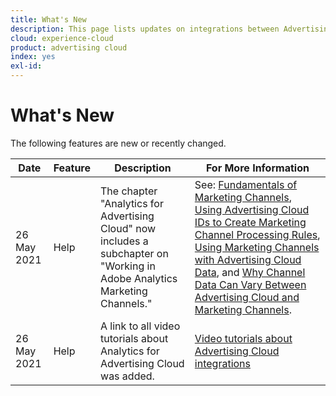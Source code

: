 ```yaml
---
title: What's New
description: This page lists updates on integrations between Advertising Cloud and other products and services in Adobe Experience Cloud.
cloud: experience-cloud
product: advertising cloud
index: yes
exl-id: 
---
```

# What's New

The following features are new or recently changed.

| Date | Feature | Description | For More Information |
| ---- | ------- | ----------- | -------------------- |
| 26 May 2021 | Help | The chapter "Analytics for Advertising Cloud" now includes a subchapter on "Working in Adobe Analytics Marketing Channels." | See: [Fundamentals of Marketing Channels](/help/integrations/analytics/marketing-channels/mc-overview.md), [Using Advertising Cloud IDs to Create Marketing Channel Processing Rules](/help/integrations/analytics/marketing-channels/mc-ids.md), [Using Marketing Channels with Advertising Cloud Data](/help/integrations/analytics/marketing-channels/mc-ac-data.md), and [Why Channel Data Can Vary Between Advertising Cloud and Marketing Channels](/help/integrations/analytics/marketing-channels/mc-data-variances.md). |
| 26 May 2021 | Help | A link to all video tutorials about Analytics for Advertising Cloud was added. | [Video tutorials about Advertising Cloud integrations](https://experienceleague.adobe.com/docs/advertising-cloud-learn/tutorials/overview.html) |

<!-- At some point, just make this an overview page instead? -->
<!--
---
title: Advertising Cloud Integrations Guide
description: Learn about Advertising Cloud integrations with other Adobe Experience Cloud products.
cloud: experience-cloud
product: advertising cloud
index: yes
exl-id: 
---

# Advertising Cloud Integrations Guide

Adobe Advertising Cloud is integrated with the following Adobe Experience Cloud products:

* [Adobe Analytics](/help/integrations/analytics/overview.md)

* Adobe Audience Manager

* Adobe Campaign (Advertising Cloud Search only)

* Adobe Experience Cloud Device Co-op
 -->
